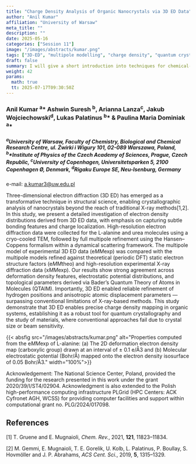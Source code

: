 ```yaml
---
title: "Charge Density Analysis of Organic Nanocrystals via 3D ED Data"
author: "Anil Kumar"
affiliation: "University of Warsaw"
meta_title: ""
description: ""
date: 2025-05-16
categories: ["Session 11"]
image: "/images/abstracts/kumar.png"
tags: ["3D-ED", "multipole modelling", "charge density", "quantum crystallography", "organic nanocrystals"]
draft: false
summary: I will give a short introduction into techniques for chemical-bonding analysis from single-crystal diffraction data (multipole modeling, X-ray wavefunction refinement) and into quantum-chemical methods for deriving bonding descriptors
weight: 42
params:
  math: true
  tt: 2025-07-17T09:30:50Z
---
```


### Anil Kumar <sup>a</sup>\* Ashwin Suresh <sup>b</sup>, Arianna Lanza<sup>c</sup>, Jakub Wojciechowski<sup>d</sup>, Lukas Palatinus <sup>b</sup>\* & Paulina Maria Dominiak <sup>a</sup>\*


##### <sup>a</sup>University of Warsaw, Faculty of Chemistry, Biological and Chemical Research Centre, ul. Żwirki i Wigury 101, 02-089 Warszawa, Poland, <sup>b</sup>*Institute of Physics of the Czech Academy of Sciences, Prague, Czech Republic, <sup>c</sup>University of Copenhagen, Universitetsparken 5, 2100 Copenhagen Ø, Denmark, <sup>d</sup>Rigaku Europe SE, Neu-Isenburg, Germany

e-mail: a.kumar3@uw.edu.pl

Three-dimensional electron diffraction (3D ED) has emerged as a transformative technique in structural science, enabling crystallographic analysis of nanocrystals beyond the reach of traditional X-ray methods[1,2]. In this study, we present a detailed investigation of electron density distributions derived from 3D ED data, with emphasis on capturing subtle bonding features and charge localization. High-resolution electron diffraction data were collected for the L-alanine and urea molecules using a cryo-cooled TEM, followed by full multipole refinement using the Hansen–Coppens formalism within a dynamical scattering framework. The multipole model of experimental 3D ED data (e*MM*exp) was compared with the multipole models refined against theoretical (periodic DFT) static electron structure factors (e*MM*theo) and high-resolution experimental X-ray diffraction data (x*MM*exp). Our results show strong agreement across deformation density features, electrostatic potential distributions, and topological parameters derived via Bader’s Quantum Theory of Atoms in Molecules (QTAIM). Importantly, 3D ED enabled reliable refinement of hydrogen positions and anisotropic atomic displacement parameters — surpassing conventional limitations of X-ray-based methods. This study demonstrate that 3D ED enables precise charge density mapping in organic systems, establishing it as a robust tool for quantum crystallography and the study of materials, where conventional approaches fail due to crystal size or beam sensitivity.


{{< absfig src="/images/abstracts/kumar.png" alt="Properties computed from the e*MM*exp of L-alanine: (a) The 2D deformation electron density map (carboxylic group) drawn at an interval of ± 0.1 e/Å3 and (b) Molecular electrostatic potential (Bohr/Å) mapped onto the electron density isosurface of 0.05 Bohr/Å3." width="100%">}}



Acknowledgement: The National Science Center, Poland, provided the funding for the research presented in this work under the grant 2020/39/I/ST4/02904. Acknowledgment is also extended to the Polish high-performance computing infrastructure PLGrid (HPC Centers: ACK Cyfronet AGH, WCSS) for providing computer facilities and support within computational grant no. PLG/2024/017098.

## References

[1] T. Gruene and E. Mugnaioli, *Chem. Rev.*, 2021, **121**, 11823–11834.

[2] M. Gemmi, E. Mugnaioli, T. E. Gorelik, U. Kolb, L. Palatinus, P. Boullay, S. Hovmöller and J. P. Abrahams, *ACS Cent. Sci.*, 2019, **5**, 1315–1329.
